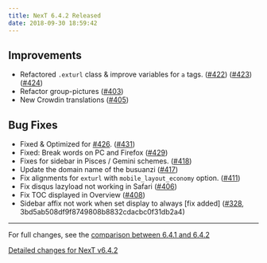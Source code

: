 ```yaml
---
title: NexT 6.4.2 Released
date: 2018-09-30 18:59:42 
---
```


## Improvements

- Refactored `.exturl` class & improve variables for `a` tags. ([#422](https://github.com/theme-next/hexo-theme-next/pull/422)) ([#423](https://github.com/theme-next/hexo-theme-next/pull/423)) ([#424](https://github.com/theme-next/hexo-theme-next/pull/424))
- Refactor group-pictures ([#403](https://github.com/theme-next/hexo-theme-next/pull/403))
- New Crowdin translations ([#405](https://github.com/theme-next/hexo-theme-next/pull/405))

## Bug Fixes

- Fixed & Optimized for [#426](https://github.com/theme-next/hexo-theme-next/pull/426). ([#431](https://github.com/theme-next/hexo-theme-next/pull/431))
- Fixed: Break words on PC and Firefox ([#429](https://github.com/theme-next/hexo-theme-next/pull/429))
- Fixes for sidebar in Pisces / Gemini schemes. ([#418](https://github.com/theme-next/hexo-theme-next/pull/418))
- Update the domain name of the busuanzi ([#417](https://github.com/theme-next/hexo-theme-next/pull/417))
- Fix alignments for `exturl` with `mobile_layout_economy` option. ([#411](https://github.com/theme-next/hexo-theme-next/pull/411))
- Fix disqus lazyload not working in Safari ([#406](https://github.com/theme-next/hexo-theme-next/pull/406))
- Fix TOC displayed in Overview ([#408](https://github.com/theme-next/hexo-theme-next/pull/408))
- Sidebar affix not work when set display to always [fix added] ([#328](https://github.com/theme-next/hexo-theme-next/pull/328), 3bd5ab508df9f8749808b8832cdacbc0f31db2a4)

***

For full changes, see the [comparison between 6.4.1 and 6.4.2](https://github.com/theme-next/hexo-theme-next/compare/v6.4.1...v6.4.2)

[Detailed changes for NexT v6.4.2](https://github.com/theme-next/hexo-theme-next/releases/tag/v6.4.2)